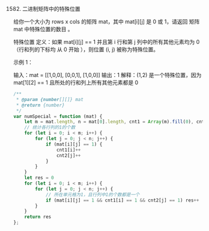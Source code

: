 1582. 二进制矩阵中的特殊位置

给你一个大小为 rows x cols 的矩阵 mat，其中 mat[i][j] 是 0 或 1，请返回 矩阵 mat 中特殊位置的数目 。

特殊位置 定义：如果 mat[i][j] == 1 并且第 i 行和第 j 列中的所有其他元素均为 0（行和列的下标均 从 0 开始 ），则位置 (i, j) 被称为特殊位置。

 

示例 1：

输入：mat = [[1,0,0],
            [0,0,1],
            [1,0,0]]
输出：1
解释：(1,2) 是一个特殊位置，因为 mat[1][2] == 1 且所处的行和列上所有其他元素都是 0
```js
/**
 * @param {number[][]} mat
 * @return {number}
 */
var numSpecial = function (mat) {
    let m = mat.length, n = mat[0].length, cnt1 = Array(m).fill(0), cnt2 = Array(n).fill(0)
    // 统计各行列的1的个数
    for (let i = 0; i < m; i++) {
        for (let j = 0; j < n; j++) {
            if (mat[i][j] == 1) {
                cnt1[i]++
                cnt2[j]++
            }
        }
    }
    let res = 0
    for (let i = 0; i < m; i++) {
        for (let j = 0; j < n; j++) {
            // 所在单元格为1，且行列中1的个数都是一个
            if (mat[i][j] == 1 && cnt1[i] == 1 && cnt2[j] == 1) res++
        }
    }
    return res
};
